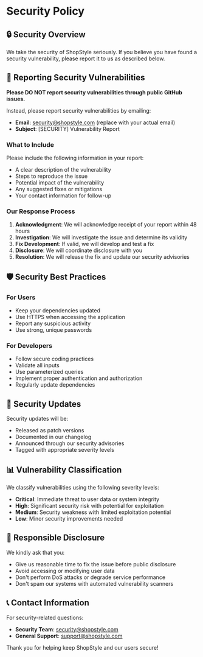 # Security Policy

## 🔒 Security Overview

We take the security of ShopStyle seriously. If you believe you have found a security vulnerability, please report it to us as described below.

## 🚨 Reporting Security Vulnerabilities

**Please DO NOT report security vulnerabilities through public GitHub issues.**

Instead, please report security vulnerabilities by emailing:
- **Email**: security@shopstyle.com (replace with your actual email)
- **Subject**: [SECURITY] Vulnerability Report

### What to Include
Please include the following information in your report:
- A clear description of the vulnerability
- Steps to reproduce the issue
- Potential impact of the vulnerability
- Any suggested fixes or mitigations
- Your contact information for follow-up

### Our Response Process
1. **Acknowledgment**: We will acknowledge receipt of your report within 48 hours
2. **Investigation**: We will investigate the issue and determine its validity
3. **Fix Development**: If valid, we will develop and test a fix
4. **Disclosure**: We will coordinate disclosure with you
5. **Resolution**: We will release the fix and update our security advisories

## 🛡️ Security Best Practices

### For Users
- Keep your dependencies updated
- Use HTTPS when accessing the application
- Report any suspicious activity
- Use strong, unique passwords

### For Developers
- Follow secure coding practices
- Validate all inputs
- Use parameterized queries
- Implement proper authentication and authorization
- Regularly update dependencies

## 🔄 Security Updates

Security updates will be:
- Released as patch versions
- Documented in our changelog
- Announced through our security advisories
- Tagged with appropriate severity levels

## 📊 Vulnerability Classification

We classify vulnerabilities using the following severity levels:
- **Critical**: Immediate threat to user data or system integrity
- **High**: Significant security risk with potential for exploitation
- **Medium**: Security weakness with limited exploitation potential
- **Low**: Minor security improvements needed

## 🤝 Responsible Disclosure

We kindly ask that you:
- Give us reasonable time to fix the issue before public disclosure
- Avoid accessing or modifying user data
- Don't perform DoS attacks or degrade service performance
- Don't spam our systems with automated vulnerability scanners

## 📞 Contact Information

For security-related questions:
- **Security Team**: security@shopstyle.com
- **General Support**: support@shopstyle.com

Thank you for helping keep ShopStyle and our users secure!
